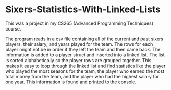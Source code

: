 # Sixers-Statistics-With-Linked-Lists

This was a project in my CS265 (Advanced Programming Techniques) course.

The program reads in a csv file containing all of the current and past sixers players, their salary, and years played for the team. The rows for each player might not be in order if they left the team and then came back. The information is added to a player struct and inserted into a linked list. The list is sorted alphabetically so the player rows are grouped together. This makes it easy to loop through the linked list and find statistics like the player who played the most seasons for the team, the player who earned the most total money from the team, and the player who had the highest salary for one year. This information is found and printed to the console. 
